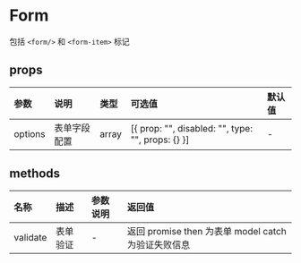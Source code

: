 # Form #  

包括 `<form/>` 和 `<form-item>` 标记  

## props ##  
| 参数 | 说明 | 类型 | 可选值 | 默认值 |
| :---- | :---- | :---- | :---- | :---- |
| options | 表单字段配置 | array | [{ prop: "", disabled: "", type: "", props: {} }] | - |

## methods ##  
| 名称 | 描述 | 参数说明 | 返回值 |
| :---- | :---- | :---- | :---- |
| validate | 表单验证 | - | 返回 promise then 为表单 model catch 为验证失败信息 |